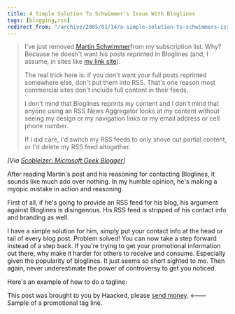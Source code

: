 ```yaml
---
title: A Simple Solution To Schwimmer's Issue With Bloglines
tags: [blogging,rss]
redirect_from: "/archive/2005/01/14/a-simple-solution-to-schwimmers-issue-with-bloglines.aspx/"
---
```


> I've just removed [Martin
> Schwimmer](http://trademark.blog.us/blog/2005/01/14.html)from my
> subscription list. Why? Because he doesn't want his posts reprinted in
> Bloglines (and, I assume, in sites like [my link
> site](http://www.kunal.org/scoble)).
>
> The real trick here is: if you don't want your full posts reprinted
> somewhere else, don't put them into RSS. That's one reason most
> commercial sites don't include full content in their feeds.
>
> I don't mind that Bloglines reprints my content and I don't mind that
> anyone using an RSS News Aggregator looks at my content without seeing
> my design or my navigation links or my email address or cell phone
> number.
>
> If I did care, I'd switch my RSS feeds to only shove out partial
> content, or I'd delete my RSS feed altogether.

*[Via [Scobleizer: Microsoft Geek
Blogger](http://radio.weblogs.com/0001011/2005/01/15.html#a9204)]*

After reading Martin's post and his reasoning for contacting Bloglines,
it sounds like much ado over nothing. In my humble opinion, he's making
a myopic mistake in action and reasoning.

First of all, if he's going to provide an RSS feed for his blog, his
argument against Bloglines is disingenous. His RSS feed is stripped of
his contact info and branding as well.

I have a simple solution for him, simply put your contact info at the
head or tail of every blog post. Problem solved! You can now take a step
forward instead of a step back. If you're trying to get your promotional
information out there, why make it harder for others to receive and
consume. Especially given the popularity of bloglines. It just seems so
short sighted to me. Then again, never underestimate the power of
controversy to get you noticed.

Here's an example of how to do a tagline:

This post was brought to you by Haacked, please [send
money](http://www.paypal.com/). \<--- Sample of a promotional tag line.

